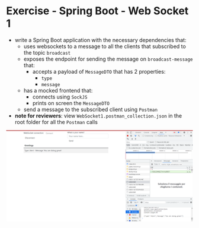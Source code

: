 # Exercise - Spring Boot - Web Socket **1**
* write a Spring Boot application with the necessary dependencies that:
    * uses websockets to a message to all the clients that subscribed to the topic `broadcast`
    * exposes the endpoint for sending the message on `broadcast-message` that:
        * accepts a payload of `MessageDTO` that has 2 properties:
            * `type`
            * `message`
    * has a mocked frontend that:
        * connects using `SockJS`
        * prints on screen the `MessageDTO`
  * send a message to the subscribed client using `Postman`
* **note for reviewers**: view `WebSocket1.postman_collection.json` in the root folder for all the `Postman` calls

![](SendMessage.PNG)